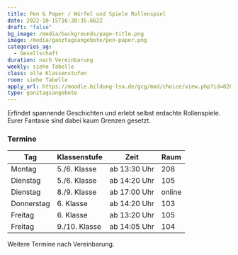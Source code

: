 ```yaml
---
title: Pen & Paper / Würfel und Spiele Rollenspiel
date: 2022-10-15T16:38:35.662Z
draft: "false"
bg_image: /media/backgrounds/page-title.png
image: /media/ganztagsangebote/pen-paper.png
categories_ag:
  - Gesellschaft
duration: nach Vereinbarung
weekly: siehe Tabelle
class: alle Klassenstufen
room: siehe Tabelle
apply_url: https://moodle.bildung-lsa.de/gcg/mod/choice/view.php?id=828
type: ganztagsangebote
---
```

Erfindet spannende Geschichten und erlebt selbst erdachte Rollenspiele. Eurer Fantasie sind dabei kaum Grenzen gesetzt.

### Termine

|Tag|Klassenstufe|Zeit|Raum|
|---|---|---|---|
|Montag|5./6. Klasse|ab 13:30 Uhr|208|
|Dienstag|5./6. Klasse|ab 14:20 Uhr|105|
|Dienstag|8./9. Klasse|ab 17:00 Uhr|online|
|Donnerstag|6. Klasse|ab 14:20 Uhr|103|
|Freitag|6. Klasse|ab 13:20 Uhr|105|
|Freitag|9./10. Klasse|ab 14:05 Uhr|104|

Weitere Termine nach Vereinbarung.
